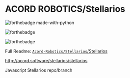 # ACORD ROBOTICS/Stellarios

![forthebadge made-with-python](http://ForTheBadge.com/images/badges/made-with-python.svg)

![forthebadge](https://forthebadge.com/images/badges/made-with-javascript.svg)

![forthebadge](https://forthebadge.com/images/badges/built-with-science.svg)


Full Readme: [`Acord-Robotics/Stellarios`/Stellarios](https://github.com/acord-robotics/stellarios/blob/master/stellarios/README.md)

http://acord.software/stellarios/stellarios

Javascript Stellarios repo/branch
